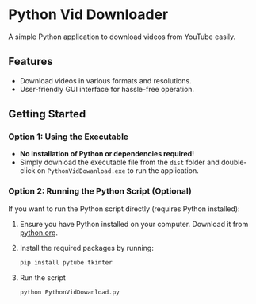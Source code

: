 # Python Vid Downloader

A simple Python application to download videos from YouTube easily.

## Features
- Download videos in various formats and resolutions.
- User-friendly GUI interface for hassle-free operation.

## Getting Started

### Option 1: Using the Executable
- **No installation of Python or dependencies required!**
- Simply download the executable file from the `dist` folder and double-click on `PythonVidDowanload.exe` to run the application.

### Option 2: Running the Python Script (Optional)
If you want to run the Python script directly (requires Python installed):

1. Ensure you have Python installed on your computer. Download it from [python.org](https://www.python.org/downloads/).

2. Install the required packages by running:
   ```bash
   pip install pytube tkinter
3. Run the script
   ```bash
   python PythonVidDowanload.py

